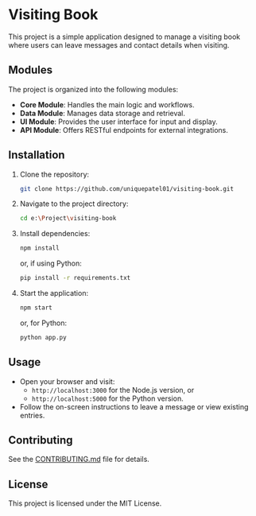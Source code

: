 # Visiting Book

This project is a simple application designed to manage a visiting book where users can leave messages and contact details when visiting.

## Modules

The project is organized into the following modules:
- **Core Module**: Handles the main logic and workflows.
- **Data Module**: Manages data storage and retrieval.
- **UI Module**: Provides the user interface for input and display.
- **API Module**: Offers RESTful endpoints for external integrations.

## Installation

1. Clone the repository:
   ```sh
   git clone https://github.com/uniquepatel01/visiting-book.git
   ```
2. Navigate to the project directory:
   ```sh
   cd e:\Project\visiting-book
   ```
3. Install dependencies:
   ```sh
   npm install
   ```
   or, if using Python:
   ```sh
   pip install -r requirements.txt
   ```
4. Start the application:
   ```sh
   npm start
   ```
   or, for Python:
   ```sh
   python app.py
   ```

## Usage

- Open your browser and visit:
  - `http://localhost:3000` for the Node.js version, or
  - `http://localhost:5000` for the Python version.
- Follow the on-screen instructions to leave a message or view existing entries.

## Contributing

See the [CONTRIBUTING.md](CONTRIBUTING.md) file for details.

## License

This project is licensed under the MIT License.
